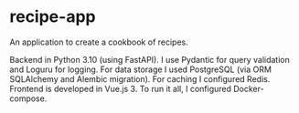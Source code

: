 # recipe-app
An application to create a cookbook of recipes.  

Backend in Python 3.10 (using FastAPI). I use Pydantic for query validation and Loguru for logging. 
For data storage I used PostgreSQL (via ORM SQLAlchemy and Alembic migration). 
For caching I configured Redis. 
Frontend is developed in Vue.js 3. 
To run it all, I configured Docker-compose.
